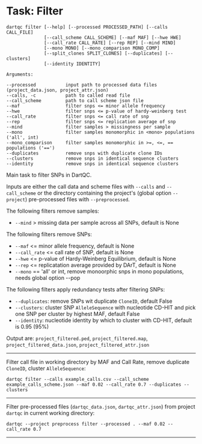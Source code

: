# Task: Filter

```
dartqc filter [--help] [--processed PROCESSED_PATH] [--calls CALL_FILE]
              [--call_scheme CALL_SCHEME] [--maf MAF] [--hwe HWE]
              [--call_rate CALL_RATE] [--rep REP] [--mind MIND]
              [--mono MONO] [--mono_comparison MONO_COMP]
              [--split_clones SPLIT_CLONES] [--duplicates] [--clusters]
              [--identity IDENTITY]
              
Arguments:

--processed           input path to processed data files (project_data.json, project_attr.json)
--calls, -c           path to called read file
--call_scheme         path to call scheme json file
--maf                 filter snps <= minor allele frequency
--hwe                 filter snps <= p-value of hardy-weinberg test
--call_rate           filter snps <= call rate of snp
--rep                 filter snps <= replication average of snp
--mind                filter samples > missingness per sample
--mono                filter samples monomorphic in <mono> populations ('all', int)
--mono_comparison     filter samples monomorphic in >=, <=, == populations ('==')
--duplicates          remove snps with duplicate clone IDs
--clusters            remove snps in identical sequence clusters
--identity            remove snps in identical sequence clusters
```

Main task to filter SNPs in DartQC.

Inputs are either the call data and scheme files with `--calls` and `--call_scheme` or the directory containing the project's (global option `--project`) pre-processed files with `--preprocessed`.

The following filters remove samples:
- `--mind` > missing data per sample across all SNPs, default is None

The following filters remove SNPs:
- `--maf` <= minor allele frequency, default is None
- `--call_rate` <= call rate of SNP, default is None
- `--hwe` <= p-value of Hardy-Weinberg Equilibrium, default is None
- `--rep` <= replicatation average provided by DArT, default is None
- `--mono` == 'all' or int, remove monoorphic snps in mono populations, needs global option --pop

The following filters apply redundancy tests after filtering SNPs:
- `--duplicates`: remove SNPs wit duplicate `CloneID`, default False
- `--clusters`: cluster SNP `AlleleSequence` with nucleotide CD-HIT and pick one SNP per cluster by highest MAF, default False
- `--identity`: nucleotide identity by which to cluster with CD-HIT, default is 0.95 (95%)

Output are: `project_filtered.ped`, `project_filtered.map`, `project_filtered_data.json`,  `project_filtered_attr.json`

---

Filter call file in working directory by MAF and Call Rate, remove duplicate `CloneID`, cluster `AlleleSequence`:

`dartqc filter --calls example_calls.csv --call_scheme example_calls_scheme.json --maf 0.02 --call_rate 0.7 --duplicates --clusters`

---

Filter pre-processed files (`dartqc_data.json`, `dartqc_attr.json`) from project `dartqc` in current working directory:

`dartqc --project preprocess filter --processed . --maf 0.02 --call_rate 0.7`

---
